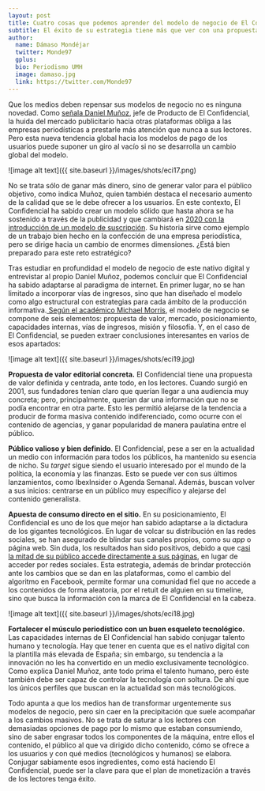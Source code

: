 ```yaml
---
layout: post
title: Cuatro cosas que podemos aprender del modelo de negocio de El Confidencial
subtitle: El éxito de su estrategia tiene más que ver con una propuesta de valor clara a un mercado bien definido, en equilibrio con los recursos, la marca y la misión de la empresa
author:
  name: Dámaso Mondéjar
  twitter: Monde97
  gplus:  
  bio: Periodismo UMH
  image: damaso.jpg
  link: https://twitter.com/Monde97
---
```

Que los medios deben repensar sus modelos de negocio no es ninguna novedad. Como [señala](https://medium.com/@DanielPublico/adi%C3%B3s-a-la-dictadura-del-click-as%C3%AD-cambiar%C3%A1-la-forma-de-analizar-las-audiencias-en-2020-a84833a0ba6e?postPublishedType=repub)[ Daniel Muñoz](https://twitter.com/DanielPublico?lang=es), jefe de Producto de El Confidencial, la huida del mercado publicitario hacia otras plataformas obliga a las empresas periodísticas a prestarle más atención que nunca a sus lectores. Pero esta nueva tendencia global hacia los modelos de pago de los usuarios puede suponer un giro al vacío si no se desarrolla un cambio global del modelo. 

![image alt text]({{ site.baseurl }}/images/shots/eci17.png)

No se trata sólo de ganar más dinero, sino de generar valor para el público objetivo, como indica Muñoz, quien también destaca el necesario aumento de la calidad que se le debe ofrecer a los usuarios. En este contexto, El Confidencial ha sabido crear un modelo sólido que hasta ahora se ha sostenido a través de la publicidad y que cambiará en [2020 con la introducción de un modelo de suscripción](https://dircomfidencial.com/medios/jose-antonio-sanchez-el-confidencial-planeamos-arrancar-el-2020-con-un-modelo-de-suscripcion-enriquecido-y-con-valor-anadido-20190620-0405/). Su historia sirve como ejemplo de un trabajo bien hecho en la confección de una empresa periodística, pero se dirige hacia un cambio de enormes dimensiones. ¿Está bien preparado para este reto estratégico?

Tras estudiar en profundidad el modelo de negocio de este nativo digital y entrevistar al propio Daniel Muñoz, podemos concluir que El Confidencial ha sabido adaptarse al paradigma de internet. En primer lugar, no se han limitado a incorporar vías de ingresos, sino que han diseñado el modelo como algo estructural con estrategias para cada ámbito de la producción informativa.[ Según el académico Michael Morris](http://citeseerx.ist.psu.edu/viewdoc/download?doi=10.1.1.465.5076&rep=rep1&type=pdf), el modelo de negocio se compone de seis elementos: propuesta de valor, mercado, posicionamiento, capacidades internas, vías de ingresos, misión y filosofía. Y, en el caso de El Confidencial, se pueden extraer conclusiones interesantes en varios de esos apartados:

![image alt text]({{ site.baseurl }}/images/shots/eci19.jpg)

**Propuesta de valor editorial concreta.** El Confidencial tiene una propuesta de valor definida y centrada, ante todo, en los lectores. Cuando surgió en 2001, sus fundadores tenían claro que querían llegar a una audiencia muy concreta; pero, principalmente, querían dar una información que no se podía encontrar en otra parte. Esto les permitió alejarse de la tendencia a producir de forma masiva contenido indiferenciado, como ocurre con el contenido de agencias, y ganar popularidad de manera paulatina entre el público.

**Público valioso y bien definido**. El Confidencial, pese a ser en la actualidad un medio con información para todos los públicos, ha mantenido su esencia de nicho. Su *target* sigue siendo el usuario interesado por el mundo de la política, la economía y las finanzas. Esto se puede ver con sus últimos lanzamientos, como IbexInsider o Agenda Semanal. Además, buscan volver a sus inicios: centrarse en un público muy específico y alejarse del contenido generalista.

**Apuesta de consumo directo en el sitio.** En su posicionamiento, El Confidencial es uno de los que mejor han sabido adaptarse a la dictadura de los gigantes tecnológicos. En lugar de volcar su distribución en las redes sociales, se han asegurado de blindar sus canales propios, como su *app* o página web. Sin duda, los resultados han sido positivos, debido a que c[asi la mitad de su público accede directamente a sus páginas](https://blogs.elconfidencial.com/comunicacion/en-contacto/2019-02-18/el-confidencial-calidad-proyectos-fichajes_1825482/), en lugar de acceder por redes sociales. Esta estrategia, además de brindar protección ante los cambios que se dan en las plataformas, como el cambio del algoritmo en Facebook, permite formar una comunidad fiel que no accede a los contenidos de forma aleatoria, por el retuit de alguien en su timeline, sino que busca la información con la marca de El Confidencial en la cabeza.

![image alt text]({{ site.baseurl }}/images/shots/eci18.jpg)

**Fortalecer el músculo periodístico con un buen esqueleto tecnológico.** Las capacidades internas de El Confidencial han sabido conjugar talento humano y tecnología. Hay que tener en cuenta que es el nativo digital con la plantilla más elevada de España; sin embargo, su tendencia a la innovación no les ha convertido en un medio exclusivamente tecnológico. Como explica Daniel Muñoz, ante todo prima el talento humano, pero éste también debe ser capaz de controlar la tecnología con soltura. De ahí que los únicos perfiles que buscan en la actualidad son más tecnológicos.

Todo apunta a que los medios han de transformar urgentemente sus modelos de negocio, pero sin caer en la precipitación que suele acompañar a los cambios masivos. No se trata de saturar a los lectores con demasiadas opciones de pago por lo mismo que estaban consumiendo, sino de saber engrasar todos los componentes de la máquina, entre ellos el contenido, el público al que va dirigido dicho contenido, cómo se ofrece a los usuarios y con qué medios (tecnológicos y humanos) se elabora. Conjugar sabiamente esos ingredientes, como está haciendo El Confidencial, puede ser la clave para que el plan de monetización a través de los lectores tenga éxito. 

